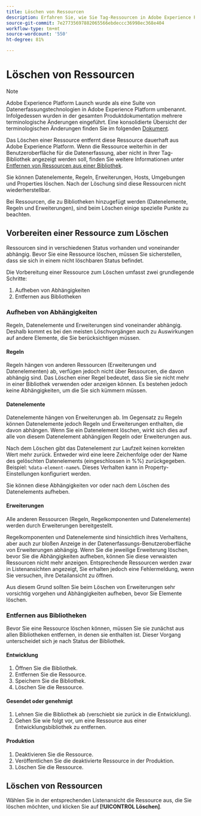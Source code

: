 ```yaml
---
title: Löschen von Ressourcen
description: Erfahren Sie, wie Sie Tag-Ressourcen in Adobe Experience Platform löschen.
source-git-commit: 7e27735697882065566ebdeccc36998ec368e404
workflow-type: tm+mt
source-wordcount: '550'
ht-degree: 81%

---
```


# Löschen von Ressourcen

>[!NOTE]
>
>Adobe Experience Platform Launch wurde als eine Suite von Datenerfassungstechnologien in Adobe Experience Platform umbenannt. Infolgedessen wurden in der gesamten Produktdokumentation mehrere terminologische Änderungen eingeführt. Eine konsolidierte Übersicht der terminologischen Änderungen finden Sie im folgenden [Dokument](../../term-updates.md).

Das Löschen einer Ressource entfernt diese Ressource dauerhaft aus Adobe Experience Platform. Wenn die Ressource weiterhin in der Benutzeroberfläche für die Datenerfassung, aber nicht in Ihrer Tag-Bibliothek angezeigt werden soll, finden Sie weitere Informationen unter [Entfernen von Ressourcen aus einer Bibliothek](remove-resources-from-library.md).

Sie können Datenelemente, Regeln, Erweiterungen, Hosts, Umgebungen und Properties löschen. Nach der Löschung sind diese Ressourcen nicht wiederherstellbar.

Bei Ressourcen, die zu Bibliotheken hinzugefügt werden (Datenelemente, Regeln und Erweiterungen), sind beim Löschen einige spezielle Punkte zu beachten.

## Vorbereiten einer Ressource zum Löschen

Ressourcen sind in verschiedenen Status vorhanden und voneinander abhängig. Bevor Sie eine Ressource löschen, müssen Sie sicherstellen, dass sie sich in einem nicht löschbaren Status befindet.

Die Vorbereitung einer Ressource zum Löschen umfasst zwei grundlegende Schritte:

1. Aufheben von Abhängigkeiten
1. Entfernen aus Bibliotheken

### Aufheben von Abhängigkeiten

Regeln, Datenelemente und Erweiterungen sind voneinander abhängig. Deshalb kommt es bei den meisten Löschvorgängen auch zu Auswirkungen auf andere Elemente, die Sie berücksichtigen müssen.

#### Regeln

Regeln hängen von anderen Ressourcen (Erweiterungen und Datenelementen) ab, verfügen jedoch nicht über Ressourcen, die davon abhängig sind. Das Löschen einer Regel bedeutet, dass Sie sie nicht mehr in einer Bibliothek verwenden oder anzeigen können. Es bestehen jedoch keine Abhängigkeiten, um die Sie sich kümmern müssen.

#### Datenelemente

Datenelemente hängen von Erweiterungen ab. Im Gegensatz zu Regeln können Datenelemente jedoch Regeln und Erweiterungen enthalten, die davon abhängen. Wenn Sie ein Datenelement löschen, wirkt sich dies auf alle von diesem Datenelement abhängigen Regeln oder Erweiterungen aus.

Nach dem Löschen gibt das Datenelement zur Laufzeit keinen korrekten Wert mehr zurück. Entweder wird eine leere Zeichenfolge oder der Name des gelöschten Datenelements (eingeschlossen in %%) zurückgegeben. Beispiel: `%data-element-name%`. Dieses Verhalten kann in Property-Einstellungen konfiguriert werden.

Sie können diese Abhängigkeiten vor oder nach dem Löschen des Datenelements aufheben.

#### Erweiterungen

Alle anderen Ressourcen (Regeln, Regelkomponenten und Datenelemente) werden durch Erweiterungen bereitgestellt.

Regelkomponenten und Datenelemente sind hinsichtlich ihres Verhaltens, aber auch zur bloßen Anzeige in der Datenerfassungs-Benutzeroberfläche von Erweiterungen abhängig. Wenn Sie die jeweilige Erweiterung löschen, bevor Sie die Abhängigkeiten aufheben, können Sie diese verwaisten Ressourcen nicht mehr anzeigen. Entsprechende Ressourcen werden zwar in Listenansichten angezeigt, Sie erhalten jedoch eine Fehlermeldung, wenn Sie versuchen, ihre Detailansicht zu öffnen.

Aus diesem Grund sollten Sie beim Löschen von Erweiterungen sehr vorsichtig vorgehen und Abhängigkeiten aufheben, bevor Sie Elemente löschen.

### Entfernen aus Bibliotheken

Bevor Sie eine Ressource löschen können, müssen Sie sie zunächst aus allen Bibliotheken entfernen, in denen sie enthalten ist. Dieser Vorgang unterscheidet sich je nach Status der Bibliothek.

#### Entwicklung

1. Öffnen Sie die Bibliothek.
1. Entfernen Sie die Ressource.
1. Speichern Sie die Bibliothek.
1. Löschen Sie die Ressource.

#### Gesendet oder genehmigt

1. Lehnen Sie die Bibliothek ab (verschiebt sie zurück in die Entwicklung).
1. Gehen Sie wie folgt vor, um eine Ressource aus einer Entwicklungsbibliothek zu entfernen.

#### Produktion

1. Deaktivieren Sie die Ressource.
1. Veröffentlichen Sie die deaktivierte Ressource in der Produktion.
1. Löschen Sie die Ressource.

## Löschen von Ressourcen

Wählen Sie in der entsprechenden Listenansicht die Ressource aus, die Sie löschen möchten, und klicken Sie auf **[!UICONTROL Löschen]**.
